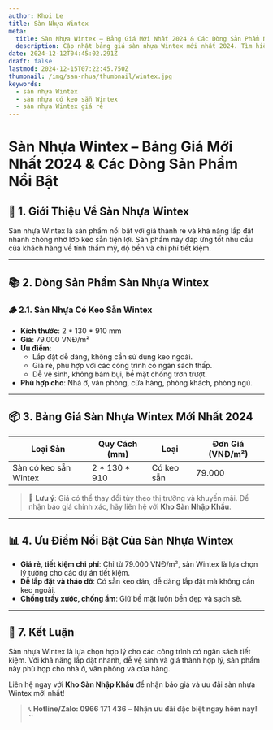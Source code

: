 ```yaml
---
author: Khoi Le
title: Sàn Nhựa Wintex
meta:
  title: Sàn Nhựa Wintex – Bảng Giá Mới Nhất 2024 & Các Dòng Sản Phẩm Nổi Bật
  description: Cập nhật bảng giá sàn nhựa Wintex mới nhất 2024. Tìm hiểu chi tiết về các loại sàn Wintex có keo sẵn và ưu điểm nổi bật.
date: 2024-12-12T04:45:02.291Z
draft: false
lastmod: 2024-12-15T07:22:45.750Z
thumbnail: /img/san-nhua/thumbnail/wintex.jpg
keywords:
  - sàn nhựa Wintex
  - sàn nhựa có keo sẵn Wintex
  - sàn nhựa Wintex giá rẻ
---
```


# **Sàn Nhựa Wintex – Bảng Giá Mới Nhất 2024 & Các Dòng Sản Phẩm Nổi Bật**

## 📘 **1. Giới Thiệu Về Sàn Nhựa Wintex**  
Sàn nhựa Wintex là sản phẩm nổi bật với giá thành rẻ và khả năng lắp đặt nhanh chóng nhờ lớp keo sẵn tiện lợi. Sản phẩm này đáp ứng tốt nhu cầu của khách hàng về tính thẩm mỹ, độ bền và chi phí tiết kiệm.  

---

## 📚 **2. Dòng Sản Phẩm Sàn Nhựa Wintex**  

### 🪵 **2.1. Sàn Nhựa Có Keo Sẵn Wintex**  
- **Kích thước**: 2 * 130 * 910 mm  
- **Giá**: 79.000 VNĐ/m²  
- **Ưu điểm**:  
  - Lắp đặt dễ dàng, không cần sử dụng keo ngoài.  
  - Giá rẻ, phù hợp với các công trình có ngân sách thấp.  
  - Dễ vệ sinh, không bám bụi, bề mặt chống trơn trượt.  
- **Phù hợp cho**: Nhà ở, văn phòng, cửa hàng, phòng khách, phòng ngủ.  

---

## 📦 **3. Bảng Giá Sàn Nhựa Wintex Mới Nhất 2024**  

| **Loại Sàn**             | **Quy Cách (mm)**    | **Loại**             | **Đơn Giá (VNĐ/m²)**  |
|-------------------------|----------------------|----------------------|----------------------|
| Sàn có keo sẵn Wintex    | 2 * 130 * 910        | Có keo sẵn           | 79.000                |

> 📢 **Lưu ý**: Giá có thể thay đổi tùy theo thị trường và khuyến mãi. Để nhận báo giá chính xác, hãy liên hệ với **Kho Sàn Nhập Khẩu**.  

---

## 📊 **4. Ưu Điểm Nổi Bật Của Sàn Nhựa Wintex**  
- **Giá rẻ, tiết kiệm chi phí**: Chỉ từ 79.000 VNĐ/m², sàn Wintex là lựa chọn lý tưởng cho các dự án tiết kiệm.  
- **Dễ lắp đặt và tháo dỡ**: Có sẵn keo dán, dễ dàng lắp đặt mà không cần keo ngoài.  
- **Chống trầy xước, chống ẩm**: Giữ bề mặt luôn bền đẹp và sạch sẽ.  

---

## 📢 **7. Kết Luận**  
Sàn nhựa Wintex là lựa chọn hợp lý cho các công trình có ngân sách tiết kiệm. Với khả năng lắp đặt nhanh, dễ vệ sinh và giá thành hợp lý, sản phẩm này phù hợp cho nhà ở, văn phòng và cửa hàng.  

Liên hệ ngay với **Kho Sàn Nhập Khẩu** để nhận báo giá và ưu đãi sàn nhựa Wintex mới nhất!  

> 📞 **Hotline/Zalo: 0966 171 436** – **Nhận ưu đãi đặc biệt ngay hôm nay!**  
``
